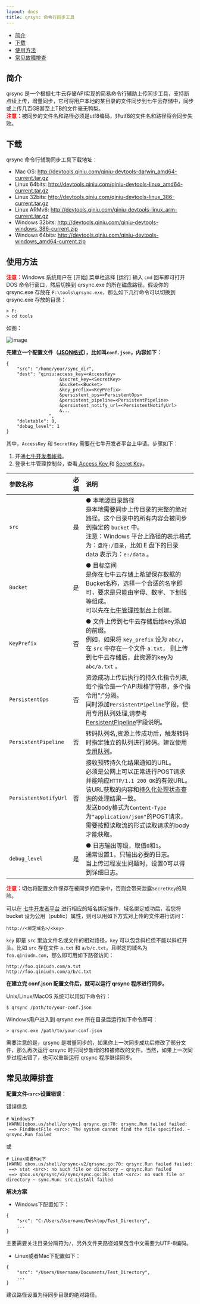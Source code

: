 ```yaml
---
layout: docs
title: qrsync 命令行同步工具
---
```



- [简介](#overview)
- [下载](#download)
- [使用方法](#usage)
- [常见故障排查](#faq)


<a id="overview"></a>
## 简介

qrsync 是一个根据七牛云存储API实现的简易命令行辅助上传同步工具，支持断点续上传，增量同步，它可将用户本地的某目录的文件同步到七牛云存储中，同步或上传几百GB甚至上TB的文件毫无鸭梨。<br>
<span style="color: red;">**注意：**</span>被同步的文件名和路径必须是utf8编码，非utf8的文件名和路径将会同步失败。

<a id="download"></a>
## 下载

qrsync 命令行辅助同步工具下载地址：

- Mac OS: <http://devtools.qiniu.com/qiniu-devtools-darwin_amd64-current.tar.gz>
- Linux 64bits: <http://devtools.qiniu.com/qiniu-devtools-linux_amd64-current.tar.gz>
- Linux 32bits: <http://devtools.qiniu.com/qiniu-devtools-linux_386-current.tar.gz>
- Linux ARMv6: <http://devtools.qiniu.com/qiniu-devtools-linux_arm-current.tar.gz>
- Windows 32bits: <http://devtools.qiniu.com/qiniu-devtools-windows_386-current.zip>
- Windows 64bits: <http://devtools.qiniu.com/qiniu-devtools-windows_amd64-current.zip>

<a id="usage"></a>
## 使用方法
<span style="color: red;">**注意：**</span>Windows 系统用户在 [开始] 菜单栏选择 [运行] 输入 `cmd` 回车即可打开 DOS 命令行窗口，然后切换到 qrsync.exe 的所在磁盘路径。假设你的 qrsync.exe 存放在 `F:\tools\qrsync.exe`，那么如下几行命令可以切换到 qrsync.exe 存放的目录：

    > F:
    > cd tools
如图：

![image](http://78re52.com1.z0.glb.clouddn.com/qrsync.jpg)

**先建立一个配置文件（[JSON格式](http://json.org/json-zh.html)），比如叫`conf.json`，内容如下：**

```
{
    "src": "/home/your/sync_dir",
    "dest": "qiniu:access_key=<AccessKey>
                    &secret_key=<SecretKey>
                    &bucket=<Bucket>
                    &key_prefix=<KeyPrefix>
                    &persistent_ops=<PersistentOps>
                    &persistent_pipeline=<PersistentPipeline>
                    &persistent_notify_url=<PersistentNotifyUrl>
                    &...
                ",
    "deletable": 0,
    "debug_level": 1
}
```

其中，`AccessKey` 和 `SecretKey` 需要在七牛开发者平台上申请。步骤如下：

1. 开通[七牛开发者帐号](https://portal.qiniu.com/signup)。
2. 登录七牛管理控制台，查看[ Access Key ](https://portal.qiniu.com/setting/key)和 [Secret Key](https://portal.qiniu.com/setting/key)。

参数名称   | 必填 | 说明
:--------- | :--- | :------
`src` | 是   | ● 本地源目录路径<br>是本地需要同步上传目录的完整的绝对路径。这个目录中的所有内容会被同步到指定的 `bucket` 中。<br>注意：Windows 平台上路径的表示格式为：`盘符:/目录`，比如 E 盘下的目录 data 表示为：`e:/data` 。
`Bucket`   | 是   | ● 目标空间<br>是你在七牛云存储上希望保存数据的Bucket名称，选择一个合适的名字即可，要求是只能由字母、数字、下划线等组成。<br>可以先在[七牛管理控制台](https://portal.qiniu.com/)上创建。
`KeyPrefix` |  否    | ● 文件上传到七牛云存储后给key添加的前缀。<br>例如，如果将 `key_prefix` 设为 `abc/`，在 `src` 中存在一个文件 `a.txt`， 则上传到七牛云存储后，此资源的key为 `abc/a.txt` 。
<a id="put-policy-persistent-ops"></a>`PersistentOps`       |  否    | 资源成功上传后执行的持久化指令列表,每个指令是一个API规格字符串，多个指令用“;”分隔。<br>同时添加`PersistentPipeline`字段，使用专用队列处理,请参考[PersistentPipeline](#put-policy-persistentPipeline)字段说明。
<a id="put-policy-persistentPipeline">`PersistentPipeline`|   否  |  转码队列名,资源上传成功后，触发转码时指定独立的队列进行转码。建议使用[专用队列][mpsHref]。
<a id="put-policy-persisten-notify-url"></a>`PersistentNotifyUrl` |   否  | 接收预转持久化结果通知的URL。<br>必须是公网上可以正常进行POST请求并能响应`HTTP/1.1 200 OK`的有效URL。<br> 该URL获取的内容和[持久化处理状态查询](http://developer.qiniu.com/docs/v6/api/reference/fop/pfop/prefop.html)的处理结果一致。<br> 发送body格式为`Content-Type`为`"application/json"`的POST请求，需要按照读取流的形式读取请求的body才能获取。
`debug_level`           | 是   | ● 日志输出等级，取值`0`和`1`。<br>通常设置1，只输出必要的日志。<br>当上传过程发生问题时，设置0可以得到详细日志。

<span style="color: red;">**注意：**</span>切勿将配置文件保存在被同步的目录中，否则会带来泄露`SecretKey`的风险。

可以在 [七牛开发者平台](https://portal.qiniu.com/) 进行相应的域名绑定操作，域名绑定成功后，若您将 bucket 设为公用（public）属性，则可以用如下方式对上传的文件进行访问：

    http://<绑定域名>/<key>

`key` 即是 `src` 里边文件名或文件的相对路径，`key` 可以包含斜杠但不能以斜杠开头。比如 `src` 存在文件 `a.txt` 和 `a/b/c.txt`，且绑定的域名为 `foo.qiniudn.com`，那么即可用如下路径访问：

    http://foo.qiniudn.com/a.txt
    http://foo.qiniudn.com/a/b/c.txt

**在建立完 conf.json 配置文件后，就可以运行 qrsync 程序进行同步。**

Unix/Linux/MacOS 系统可以用如下命令行：

    $ qrsync /path/to/your-conf.json

Windows用户进入到 qrsync.exe 所在目录后运行如下命令即可：

    > qrsync.exe /path/to/your-conf.json

需要注意的是，qrsync 是增量同步的，如果你上一次同步成功后修改了部分文件，那么再次运行 qrsync 时只同步新增的和被修改的文件。当然，如果上一次同步过程出错了，也可以重新运行 qrsync 程序继续同步。

<a id="faq"></a>
## 常见故障排查

**配置文件`<src>`设置错误：**

错误信息

```
# Windows下
[WARN][qbox.us/shell/qrsync] qrsync.go:70: qrsync.Run failed failed:
 ==> FindNextFile <src>: The system cannot find the file specified. ~ qrsync.Run failed
```

或

```
# Linux或者Mac下
[WARN] qbox.us/shell/qrsync-v2/qrsync.go:70: qrsync.Run failed failed:
 ==> stat <src>: no such file or directory ~ qrsync.Run failed
 ==> qbox.us/qrsync/v2/sync/sync.go:36: stat <src>: no such file or directory ~ sync.Run: src.ListAll failed
```

**解决方案**

- Windows下配置如下：

```
{
    "src": "C:/Users/Username/Desktop/Test_Directory",
    ...
}
```

主要需要关注目录分隔符为`/`，另外文件夹路径如果包含中文需要为UTF-8编码。

- Linux或者Mac下配置如下：

```
{
    "src": "/Users/Username/Documents/Test_Directory",
    ...
}
```

建议路径设置为待同步目录的绝对路径。

[mpsHref]:                 https://portal.qiniu.com/mps/pipeline  "专用队列"
